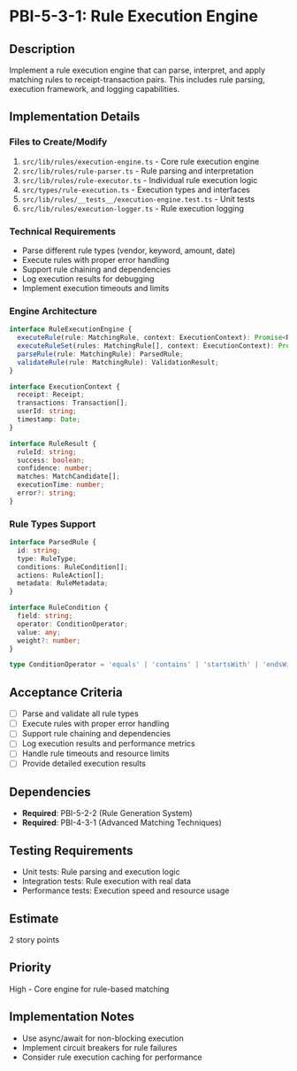 # PBI-5-3-1: Rule Execution Engine

## Description

Implement a rule execution engine that can parse, interpret, and apply matching rules to receipt-transaction pairs. This
includes rule parsing, execution framework, and logging capabilities.

## Implementation Details

### Files to Create/Modify

1. `src/lib/rules/execution-engine.ts` - Core rule execution engine
2. `src/lib/rules/rule-parser.ts` - Rule parsing and interpretation
3. `src/lib/rules/rule-executor.ts` - Individual rule execution logic
4. `src/types/rule-execution.ts` - Execution types and interfaces
5. `src/lib/rules/__tests__/execution-engine.test.ts` - Unit tests
6. `src/lib/rules/execution-logger.ts` - Rule execution logging

### Technical Requirements

- Parse different rule types (vendor, keyword, amount, date)
- Execute rules with proper error handling
- Support rule chaining and dependencies
- Log execution results for debugging
- Implement execution timeouts and limits

### Engine Architecture

```typescript
interface RuleExecutionEngine {
  executeRule(rule: MatchingRule, context: ExecutionContext): Promise<RuleResult>;
  executeRuleSet(rules: MatchingRule[], context: ExecutionContext): Promise<RuleSetResult>;
  parseRule(rule: MatchingRule): ParsedRule;
  validateRule(rule: MatchingRule): ValidationResult;
}

interface ExecutionContext {
  receipt: Receipt;
  transactions: Transaction[];
  userId: string;
  timestamp: Date;
}

interface RuleResult {
  ruleId: string;
  success: boolean;
  confidence: number;
  matches: MatchCandidate[];
  executionTime: number;
  error?: string;
}
```

### Rule Types Support

```typescript
interface ParsedRule {
  id: string;
  type: RuleType;
  conditions: RuleCondition[];
  actions: RuleAction[];
  metadata: RuleMetadata;
}

interface RuleCondition {
  field: string;
  operator: ConditionOperator;
  value: any;
  weight?: number;
}

type ConditionOperator = 'equals' | 'contains' | 'startsWith' | 'endsWith' | 'between' | 'fuzzyMatch';
```

## Acceptance Criteria

- [ ] Parse and validate all rule types
- [ ] Execute rules with proper error handling
- [ ] Support rule chaining and dependencies
- [ ] Log execution results and performance metrics
- [ ] Handle rule timeouts and resource limits
- [ ] Provide detailed execution results

## Dependencies

- **Required**: PBI-5-2-2 (Rule Generation System)
- **Required**: PBI-4-3-1 (Advanced Matching Techniques)

## Testing Requirements

- Unit tests: Rule parsing and execution logic
- Integration tests: Rule execution with real data
- Performance tests: Execution speed and resource usage

## Estimate

2 story points

## Priority

High - Core engine for rule-based matching

## Implementation Notes

- Use async/await for non-blocking execution
- Implement circuit breakers for rule failures
- Consider rule execution caching for performance
